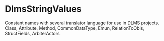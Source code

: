 # DlmsStringValues
Constant names with several translator language for use in DLMS projects. Class, Attribute, Method, CommonDataType, Emun, RelationToObis, StructFields, ArbiterActors
